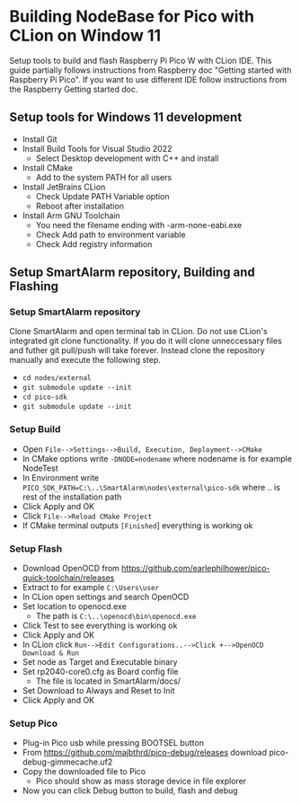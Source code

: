 # Building NodeBase for Pico with CLion on Window 11
Setup tools to build and flash Raspberry Pi Pico W with CLion IDE. This guide partially follows instructions from Raspberry doc "Getting started with Raspberry Pi Pico". If you want to use different IDE follow instructions from the Raspberry Getting started doc.

## Setup tools for Windows 11 development
- Install Git
- Install Build Tools for Visual Studio 2022
  - Select Desktop development with C++ and install
- Install CMake
  -  Add to the system PATH for all users
- Install JetBrains CLion
  - Check Update PATH Variable option
  - Reboot after installation
- Install Arm GNU Toolchain
  - You need the filename ending with -arm-none-eabi.exe
  - Check Add path to environment variable
  - Check Add registry information

## Setup SmartAlarm repository, Building and Flashing

### Setup SmartAlarm repository
Clone SmartAlarm and open terminal tab in CLion. Do not use CLion's integrated git clone functionality. If you do it will clone unneccessary files and futher git pull/push will take forever. Instead clone the repository manually and execute the following step.
- `cd nodes/external`
- `git submodule update --init`
- `cd pico-sdk`
- `git submodule update --init`

### Setup Build
- Open `File-->Settings-->Build, Execution, Deployment-->CMake`
- In CMake options write `-DNODE=nodename` where nodename is for example NodeTest
- In Environment write `PICO_SDK_PATH=C:\..\SmartAlarm\nodes\external\pico-sdk` where .. is rest of the installation path
- Click Apply and OK
- Click `File-->Reload CMake Project`
- If CMake terminal outputs `[Finished`] everything is working ok

### Setup Flash
- Download OpenOCD from <https://github.com/earlephilhower/pico-quick-toolchain/releases>
- Extract to for example `C:\Users\user`
- In CLion open settings and search OpenOCD
- Set location to openocd.exe
  - The path is `C:\..\openocd\bin\openocd.exe`
- Click Test to see everything is working ok
- Click Apply and OK
- In CLion click `Run-->Edit Configurations..-->Click +-->OpenOCD Download & Run`
- Set node as Target and Executable binary
- Set rp2040-core0.cfg as Board config file
  - The file is located in SmartAlarm/docs/
- Set Download to Always and Reset to Init
- Click Apply and OK

### Setup Pico
- Plug-in Pico usb while pressing BOOTSEL button
- From <https://github.com/majbthrd/pico-debug/releases> download pico-debug-gimmecache.uf2
- Copy the downloaded file to Pico
  - Pico should show as mass storage device in file explorer 
- Now you can click Debug button to build, flash and debug
